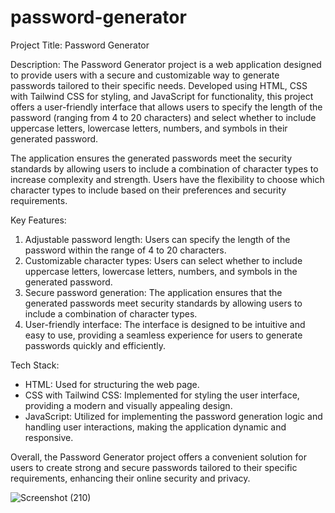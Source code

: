 # password-generator

Project Title: Password Generator

Description:
The Password Generator project is a web application designed to provide users with a secure and customizable way to generate passwords tailored to their specific needs. Developed using HTML, CSS with Tailwind CSS for styling, and JavaScript for functionality, this project offers a user-friendly interface that allows users to specify the length of the password (ranging from 4 to 20 characters) and select whether to include uppercase letters, lowercase letters, numbers, and symbols in their generated password.

The application ensures the generated passwords meet the security standards by allowing users to include a combination of character types to increase complexity and strength. Users have the flexibility to choose which character types to include based on their preferences and security requirements.

Key Features:
1. Adjustable password length: Users can specify the length of the password within the range of 4 to 20 characters.
2. Customizable character types: Users can select whether to include uppercase letters, lowercase letters, numbers, and symbols in the generated password.
3. Secure password generation: The application ensures that the generated passwords meet security standards by allowing users to include a combination of character types.
4. User-friendly interface: The interface is designed to be intuitive and easy to use, providing a seamless experience for users to generate passwords quickly and efficiently.

Tech Stack:
- HTML: Used for structuring the web page.
- CSS with Tailwind CSS: Implemented for styling the user interface, providing a modern and visually appealing design.
- JavaScript: Utilized for implementing the password generation logic and handling user interactions, making the application dynamic and responsive.

Overall, the Password Generator project offers a convenient solution for users to create strong and secure passwords tailored to their specific requirements, enhancing their online security and privacy.


![Screenshot (210)](https://github.com/Ziaurrehman90/password-generator/assets/112377951/f5f73642-80d4-4be8-a612-784577f99476)
